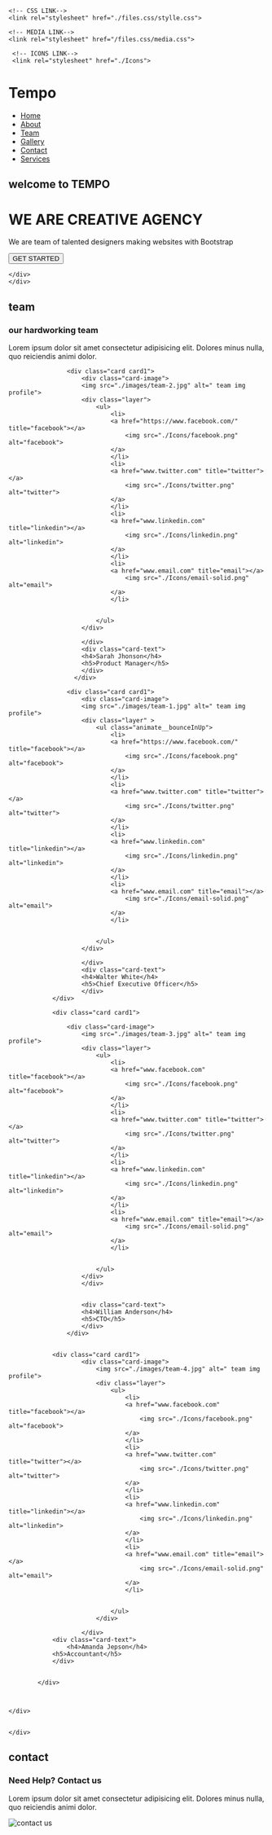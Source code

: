 <!DOCTYPE html>
<html lang="en">
<head>
    <meta charset="UTF-8">
    <meta name="viewport" content="width=device-width, initial-scale=1.0">
    <title>tempo</title>
    <!-- FONT( NUNITO + OPEN SANS ) FROM GOOGLE FONTS-->
    <link rel="preconnect" href="https://fonts.googleapis.com">
    <link rel="preconnect" href="https://fonts.gstatic.com" crossorigin>
    <link href="https://fonts.googleapis.com/css2?family=Nunito:ital,wght@0,200..1000;1,200..1000&family=Open+Sans:ital,wght@0,300..800;1,300..800&display=swap" rel="stylesheet">
    <!-- FONTS LINK-->
    <link rel="stylesheet" href="./files.css/all.min.css">

    <!-- CSS LINK-->
    <link rel="stylesheet" href="./files.css/stylle.css">

    <!-- MEDIA LINK-->
    <link rel="stylesheet" href="/files.css/media.css">
    
     <!-- ICONS LINK-->
     <link rel="stylesheet" href="./Icons">

</head>
<body>
<!--------------------------------------NAVBAR SECTION-->
<div class="navbar">
    <div class="kimiko">
    <h1>Tempo</h1>
    <ul>
        <li>
            <a href="#home">Home</a>
        </li>
        <li>
            <a href="#">About</a>
        </li>
        <li>
            <a href="#team">Team</a>
        </li>
        <li>
            <a href="#">Gallery</a>
        </li>
        <li>
            <a href="#content">Contact</a>
        </li>
        <li>
            <a href="#">Services</a>
        </li>
    </ul>    
    </div>


    
     
    
   
  
</div>

<!---------------------------------------------HEADER SECTION-->
<div class="header" id="home">
    <div class="over">
     <div class="container">
        <h2>welcome to TEMPO</h2>
        <h1>WE ARE CREATIVE AGENCY</h1>
        <p>We are team of talented designers making websites with Bootstrap</p>
        <button class="btn"> GET STARTED</button>
     </div>

    </div>   
    </div>
    
<!------------------------------------------------TEAM SECTION-->
<div class="all" id="team">
<div class="head" >
    <div class="container1">
        <div class="description">
            <h2>team</h2>
            <h3>our hardworking <span>team</span></h3>
            <p>Lorem ipsum dolor sit amet consectetur adipisicing elit. Dolores minus nulla, quo reiciendis animi dolor.</p>
        </div>
            <div class="cards">
               
                    <div class="card card1">
                        <div class="card-image">
                        <img src="./images/team-2.jpg" alt=" team img profile">
                        <div class="layer">
                            <ul>
                                <li>
                                <a href="https://www.facebook.com/" title="facebook"></a>
                                    <img src="./Icons/facebook.png" alt="facebook">
                                </a>    
                                </li>
                                <li>
                                <a href="www.twitter.com" title="twitter"></a>
                                    <img src="./Icons/twitter.png" alt="twitter">
                                </a>    
                                </li>
                                <li>
                                <a href="www.linkedin.com" title="linkedin"></a>
                                    <img src="./Icons/linkedin.png" alt="linkedin">
                                </a>    
                                </li>
                                <li>
                                <a href="www.email.com" title="email"></a>
                                    <img src="./Icons/email-solid.png" alt="email">
                                </a>    
                                </li>
                                
                               
                            </ul>
                        </div>
                            
                        </div>
                        <div class="card-text">
                        <h4>Sarah Jhonson</h4>
                        <h5>Product Manager</h5>
                        </div>
                      </div>

                    <div class="card card1">
                        <div class="card-image">
                        <img src="./images/team-1.jpg" alt=" team img profile">
                        <div class="layer" >
                            <ul class="animate__bounceInUp">
                                <li>
                                <a href="https://www.facebook.com/" title="facebook"></a>
                                    <img src="./Icons/facebook.png" alt="facebook">
                                </a>    
                                </li>
                                <li>
                                <a href="www.twitter.com" title="twitter"></a>
                                    <img src="./Icons/twitter.png" alt="twitter">
                                </a>    
                                </li>
                                <li>
                                <a href="www.linkedin.com" title="linkedin"></a>
                                    <img src="./Icons/linkedin.png" alt="linkedin">
                                </a>    
                                </li>
                                <li>
                                <a href="www.email.com" title="email"></a>
                                    <img src="./Icons/email-solid.png" alt="email">
                                </a>    
                                </li>
                                
                               
                            </ul>
                        </div>
                            
                        </div>
                        <div class="card-text">
                        <h4>Walter White</h4>
                        <h5>Chief Executive Officer</h5>
                        </div>
                </div>
               
                <div class="card card1">
                   
                    <div class="card-image">
                        <img src="./images/team-3.jpg" alt=" team img profile">
                        <div class="layer">
                            <ul>
                                <li>
                                <a href="www.facebook.com" title="facebook"></a>
                                    <img src="./Icons/facebook.png" alt="facebook">
                                </a>    
                                </li>
                                <li>
                                <a href="www.twitter.com" title="twitter"></a>
                                    <img src="./Icons/twitter.png" alt="twitter">
                                </a>    
                                </li>
                                <li>
                                <a href="www.linkedin.com" title="linkedin"></a>
                                    <img src="./Icons/linkedin.png" alt="linkedin">
                                </a>    
                                </li>
                                <li>
                                <a href="www.email.com" title="email"></a>
                                    <img src="./Icons/email-solid.png" alt="email">
                                </a>    
                                </li>
                                
                               
                            </ul>
                        </div>
                        </div>
                            
                        
                        <div class="card-text">
                        <h4>William Anderson</h4>
                        <h5>CTO</h5>
                        </div>
                    </div>
                
                    
                <div class="card card1">
                        <div class="card-image">
                            <img src="./images/team-4.jpg" alt=" team img profile">
                            <div class="layer">
                                <ul>
                                    <li>
                                    <a href="www.facebook.com" title="facebook"></a>
                                        <img src="./Icons/facebook.png" alt="facebook">
                                    </a>    
                                    </li>
                                    <li>
                                    <a href="www.twitter.com" title="twitter"></a>
                                        <img src="./Icons/twitter.png" alt="twitter">
                                    </a>    
                                    </li>
                                    <li>
                                    <a href="www.linkedin.com" title="linkedin"></a>
                                        <img src="./Icons/linkedin.png" alt="linkedin">
                                    </a>    
                                    </li>
                                    <li>
                                    <a href="www.email.com" title="email"></a>
                                        <img src="./Icons/email-solid.png" alt="email">
                                    </a>    
                                    </li>
                                    
                                   
                                </ul>
                            </div>

                        </div>
                <div class="card-text">
                    <h4>Amanda Jepson</h4>
                <h5>Accountant</h5>
                </div>
                
                
            </div>
        


    </div>
                
                        
    </div>     
                
                
                    
</div>
</div>


<!--------------------------------------------------------CONTENT SECTION-->
<div class="all" id="content">
<div class="contact" >
    <div class="description">
        <h2>contact</h2>
        <h3>Need Help?  <span>Contact us</span></h3>
        <p>Lorem ipsum dolor sit amet consectetur adipisicing elit. Dolores minus nulla, quo reiciendis animi dolor.</p>
     
</div>
<div class="img1">
        <img src="./images/contact-details-map.png" alt="contact us">
</div> 

</div>
  

</div>
</div>



    
    
    


</body>
</html>

